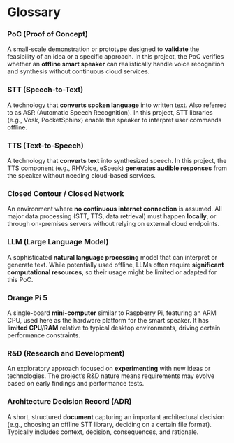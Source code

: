 # Glossary

### **PoC (Proof of Concept)**

A small-scale demonstration or prototype designed to **validate** the feasibility of an idea or a specific approach. In this project, the PoC verifies whether an **offline smart speaker** can realistically handle voice recognition and synthesis without continuous cloud services.

### **STT (Speech-to-Text)**

A technology that **converts spoken language** into written text. Also referred to as ASR (Automatic Speech Recognition). In this project, STT libraries (e.g., Vosk, PocketSphinx) enable the speaker to interpret user commands offline.

### **TTS (Text-to-Speech)**

A technology that **converts text** into synthesized speech. In this project, the TTS component (e.g., RHVoice, eSpeak) **generates audible responses** from the speaker without needing cloud-based services.

### **Closed Contour / Closed Network**

An environment where **no continuous internet connection** is assumed. All major data processing (STT, TTS, data retrieval) must happen **locally**, or through on-premises servers without relying on external cloud endpoints.

### **LLM (Large Language Model)**

A sophisticated **natural language processing** model that can interpret or generate text. While potentially used offline, LLMs often require **significant computational resources**, so their usage might be limited or adapted for this PoC.

### **Orange Pi 5**

A single-board **mini-computer** similar to Raspberry Pi, featuring an ARM CPU, used here as the hardware platform for the smart speaker. It has **limited CPU/RAM** relative to typical desktop environments, driving certain performance constraints.

### **R&D (Research and Development)**

An exploratory approach focused on **experimenting** with new ideas or technologies. The project’s R&D nature means requirements may evolve based on early findings and performance tests.

### **Architecture Decision Record (ADR)**

A short, structured **document** capturing an important architectural decision (e.g., choosing an offline STT library, deciding on a certain file format). Typically includes context, decision, consequences, and rationale.